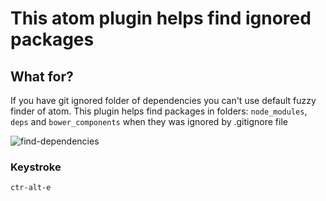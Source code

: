 # This atom plugin helps find ignored packages

## What for?
If you have git ignored folder of dependencies you can't use default fuzzy finder of atom. This plugin helps find packages in folders: `node_modules`, `deps` and `bower_components` when they was ignored by .gitignore file

![find-dependencies](https://cloud.githubusercontent.com/assets/2994698/19279690/a1946472-900c-11e6-8b9a-2c4fdde7b4d2.gif)

### Keystroke
`ctr-alt-e`
